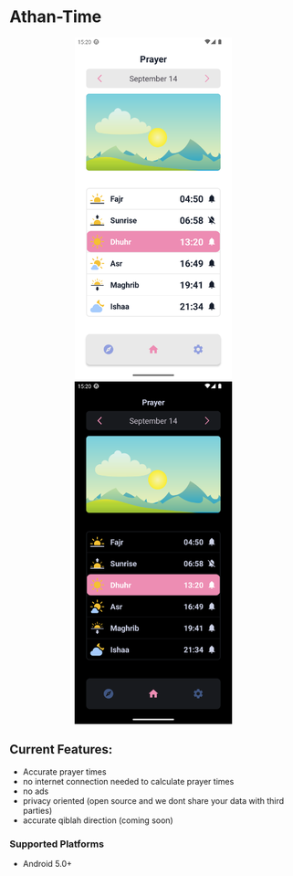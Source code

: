 # Athan-Time

<p align="center">
 <img  src="Screenshots/lightmode.png" height="600px" >
 <img  src="Screenshots/darkmode.png" height="600px" >

## Current Features:
* Accurate prayer times
* no internet connection needed to calculate prayer times
* no ads
* privacy oriented (open source and we dont share your data with third parties)
* accurate qiblah direction (coming soon)

### Supported Platforms

- Android 5.0+
